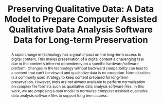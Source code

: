---
abstract: A rapid change in technology has a great impact on the long-term access
  to digital content. This makes preservation of a digital content a challenging task
  due to the content’s inherent dependency on a specific hardware/software platform.
  Changes in the technology without backward compatibility can lead to a content that
  can’t be viewed and qualitative data is no exception. Normalization is a commonly
  used strategy to keep content prepared for long-term preservation. However, tools
  are not always available to perform normalization on complex file formats such as
  qualitative data analysis software files. In this work, we are proposing a data
  model to normalize computer assisted qualitative data analysis software files to
  support long term access.
creators:
- Roark, Kendall
- Qasim, Umar
date: null
document_url: https://services.phaidra.univie.ac.at/api/object/o:429598/download
grand_parent: iPRES
institutions: []
keywords:
- digital preservation
- digital curation
- chapel hill
landing_page_url: https://phaidra.univie.ac.at/o:429598
language: eng
layout: publication
license: CC BY 4.0 International
notes_url: null
parent: iPRES 2015
presentation_url: null
publication_type: paper
size: 244859
source_name: iPRES
title: 'Preserving Qualitative Data: A Data Model to Prepare Computer Assisted Qualitative
  Data Analysis Software Data for Long-term Preservation'
year: 2015
---